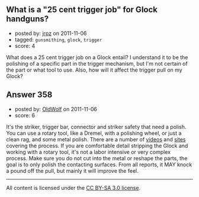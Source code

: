 ## What is a "25 cent trigger job" for Glock handguns?

- posted by: [jrpz](https://stackexchange.com/users/-1/52-jrpz) on 2011-11-06
- tagged: `gunsmithing`, `glock`, `trigger`
- score: 4

<p>What does a 25 cent trigger job on a Glock entail?  I understand it to be the polishing of a specific part in the trigger mechanism, but I'm not certain of the part or what tool to use.
Also, how will it affect the trigger pull on my Glock?</p>



## Answer 358

- posted by: [OldWolf](https://stackexchange.com/users/-1/111-oldwolf) on 2011-11-06
- score: 6

<p>It's the striker, trigger bar, connector and striker safety that need a polish. You can use a rotary tool, like a Dremel, with a polishing wheel, or just a clean rag, and some metal polish. There are a number of <a href="http://www.youtube.com/watch?v=OE8ZFj7qll4" rel="nofollow">videos</a> and <a href="http://www.alpharubicon.com/mrpoyz/glock/" rel="nofollow">sites</a> covering the process. If you are comfortable detail stripping the Glock and working with a rotary tool, it's not a labor intensive or very complex process. Make sure you do not cut into the metal or reshape the parts, the goal is to only polish the contacting surfaces. From all reports, it MAY knock a pound off the pull, but mainly it will improve the feel.</p>




---

All content is licensed under the [CC BY-SA 3.0 license](https://creativecommons.org/licenses/by-sa/3.0/).
